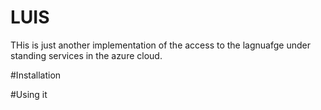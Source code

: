 # LUIS
THis is just another implementation of the access to the lagnuafge under standing services in the azure 
cloud.



#Installation


#Using it


#